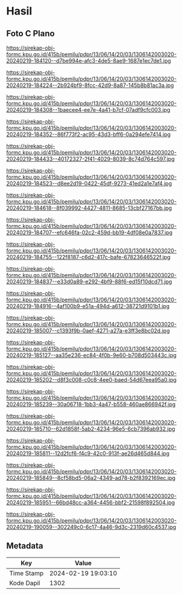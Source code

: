 # Hasil

## Foto C Plano

https://sirekap-obj-formc.kpu.go.id/415b/pemilu/pdpr/13/06/14/20/03/1306142003020-20240219-184120--d7be994e-afc3-4de5-8ae9-1687e1ec7de1.jpg

https://sirekap-obj-formc.kpu.go.id/415b/pemilu/pdpr/13/06/14/20/03/1306142003020-20240219-184224--2b924bf9-8fcc-42d9-8a87-145b8b81ac3a.jpg

https://sirekap-obj-formc.kpu.go.id/415b/pemilu/pdpr/13/06/14/20/03/1306142003020-20240219-184308--1baecee4-ee7e-4a41-b7cf-07adf9cfc003.jpg

https://sirekap-obj-formc.kpu.go.id/415b/pemilu/pdpr/13/06/14/20/03/1306142003020-20240219-184352--86f773f2-ac95-43d3-bff6-0a294efe7414.jpg

https://sirekap-obj-formc.kpu.go.id/415b/pemilu/pdpr/13/06/14/20/03/1306142003020-20240219-184433--40172327-2f41-4029-8039-8c74d764c597.jpg

https://sirekap-obj-formc.kpu.go.id/415b/pemilu/pdpr/13/06/14/20/03/1306142003020-20240219-184523--d8ee2d19-0422-45df-9273-41ed2a1e7af4.jpg

https://sirekap-obj-formc.kpu.go.id/415b/pemilu/pdpr/13/06/14/20/03/1306142003020-20240219-184618--8f039992-4427-4811-8685-13cbf27167bb.jpg

https://sirekap-obj-formc.kpu.go.id/415b/pemilu/pdpr/13/06/14/20/03/1306142003020-20240219-184707--efc646fa-02c2-459d-bb19-4df08e0a7837.jpg

https://sirekap-obj-formc.kpu.go.id/415b/pemilu/pdpr/13/06/14/20/03/1306142003020-20240219-184755--122f8187-c6d2-417c-bafe-67823646522f.jpg

https://sirekap-obj-formc.kpu.go.id/415b/pemilu/pdpr/13/06/14/20/03/1306142003020-20240219-184837--e33d0a89-e292-4bf9-88f6-ed15f10dcd71.jpg

https://sirekap-obj-formc.kpu.go.id/415b/pemilu/pdpr/13/06/14/20/03/1306142003020-20240219-184916--4af100b9-e51a-494d-a612-38721d9101b1.jpg

https://sirekap-obj-formc.kpu.go.id/415b/pemilu/pdpr/13/06/14/20/03/1306142003020-20240219-185007--c1393f9b-0aef-4271-a27a-e3ff3e8bc02d.jpg

https://sirekap-obj-formc.kpu.go.id/415b/pemilu/pdpr/13/06/14/20/03/1306142003020-20240219-185127--aa35e236-ec84-4f0b-9e60-b708d503443c.jpg

https://sirekap-obj-formc.kpu.go.id/415b/pemilu/pdpr/13/06/14/20/03/1306142003020-20240219-185202--d8f3c008-c0c8-4ee0-baed-54d67eea95a0.jpg

https://sirekap-obj-formc.kpu.go.id/415b/pemilu/pdpr/13/06/14/20/03/1306142003020-20240219-185239--30a06718-1bb3-4a47-b558-460ae866942f.jpg

https://sirekap-obj-formc.kpu.go.id/415b/pemilu/pdpr/13/06/14/20/03/1306142003020-20240219-185710--62d1858f-5ab2-4234-96e5-6cb7396ab932.jpg

https://sirekap-obj-formc.kpu.go.id/415b/pemilu/pdpr/13/06/14/20/03/1306142003020-20240219-185811--12d2fcf6-f4c9-42c0-913f-ae26d465d844.jpg

https://sirekap-obj-formc.kpu.go.id/415b/pemilu/pdpr/13/06/14/20/03/1306142003020-20240219-185849--8cf58bd5-06a2-4349-ad78-b2f8392169ec.jpg

https://sirekap-obj-formc.kpu.go.id/415b/pemilu/pdpr/13/06/14/20/03/1306142003020-20240219-185951--66bd48cc-a364-4456-bbf2-21598f892504.jpg

https://sirekap-obj-formc.kpu.go.id/415b/pemilu/pdpr/13/06/14/20/03/1306142003020-20240219-190059--302249c0-6c17-4a46-9d3c-2319d60c4537.jpg


## Metadata

| Key        | Value               |
| ---------- | ------------------- |
| Time Stamp | 2024-02-19 19:03:10 |
| Kode Dapil | 1302                |



